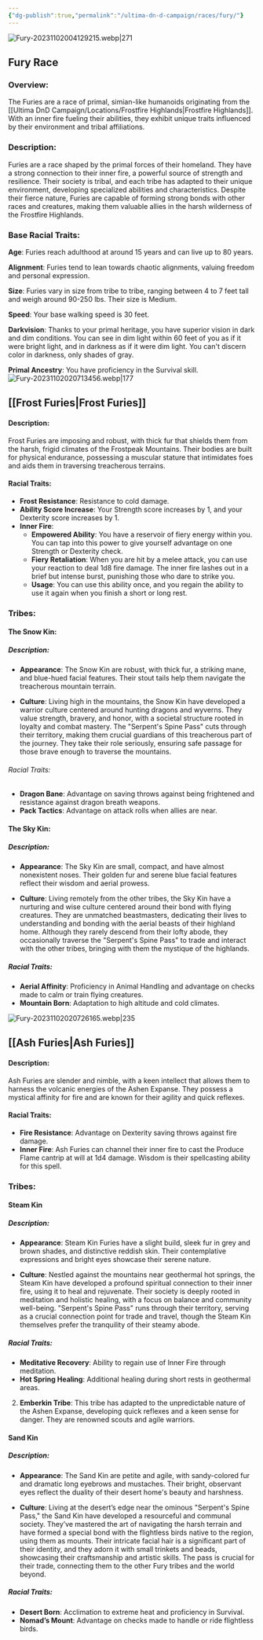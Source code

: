 ```yaml
---
{"dg-publish":true,"permalink":"/ultima-dn-d-campaign/races/fury/"}
---
```


![Fury-20231102004129215.webp|271](/img/user/Life%20Admin/Assets/Fury-20231102004129215.webp)
## Fury Race 

### Overview:
The Furies are a race of primal, simian-like humanoids originating from the [[Ultima DnD Campaign/Locations/Frostfire Highlands\|Frostfire Highlands]]. With an inner fire fueling their abilities, they exhibit unique traits influenced by their environment and tribal affiliations.

### Description:
Furies are a race shaped by the primal forces of their homeland. They have a strong connection to their inner fire, a powerful source of strength and resilience. Their society is tribal, and each tribe has adapted to their unique environment, developing specialized abilities and characteristics. Despite their fierce nature, Furies are capable of forming strong bonds with other races and creatures, making them valuable allies in the harsh wilderness of the Frostfire Highlands.

### Base Racial Traits:

**Age**: Furies reach adulthood at around 15 years and can live up to 80 years.

**Alignment**: Furies tend to lean towards chaotic alignments, valuing freedom and personal expression.

**Size**: Furies vary in size from tribe to tribe, ranging between 4 to 7 feet tall and weigh around 90-250 lbs. Their size is Medium.

**Speed**: Your base walking speed is 30 feet.

**Darkvision**: Thanks to your primal heritage, you have superior vision in dark and dim conditions. You can see in dim light within 60 feet of you as if it were bright light, and in darkness as if it were dim light. You can't discern color in darkness, only shades of gray.

**Primal Ancestry**: You have proficiency in the Survival skill.
![Fury-20231102020713456.webp|177](/img/user/Life%20Admin/Assets/Fury-20231102020713456.webp)
## [[Frost Furies\|Frost Furies]] 

#### Description:
Frost Furies are imposing and robust, with thick fur that shields them from the harsh, frigid climates of the Frostpeak Mountains. Their bodies are built for physical endurance, possessing a muscular stature that intimidates foes and aids them in traversing treacherous terrains.

#### Racial Traits:
- **Frost Resistance**: Resistance to cold damage.
- **Ability Score Increase**: Your Strength score increases by 1, and your Dexterity score increases by 1.
- **Inner Fire**:
	-  **Empowered Ability**: You have a reservoir of fiery energy within you. You can tap into this power to give yourself advantage on one Strength or Dexterity check.
	-  **Fiery Retaliation**: When you are hit by a melee attack, you can use your reaction to deal 1d8 fire damage. The inner fire lashes out in a brief but intense burst, punishing those who dare to strike you.
	- **Usage**: You can use this ability once, and you regain the ability to use it again when you finish a short or long rest.

### Tribes:

#### The Snow Kin:
##### Description:
- **Appearance**: The Snow Kin are robust, with thick fur, a striking mane, and blue-hued facial features. Their stout tails help them navigate the treacherous mountain terrain.
    
- **Culture**: Living high in the mountains, the Snow Kin have developed a warrior culture centered around hunting dragons and wyverns. They value strength, bravery, and honor, with a societal structure rooted in loyalty and combat mastery. The "Serpent's Spine Pass" cuts through their territory, making them crucial guardians of this treacherous part of the journey. They take their role seriously, ensuring safe passage for those brave enough to traverse the mountains.

###### Racial Traits:
- **Dragon Bane**: Advantage on saving throws against being frightened and resistance against dragon breath weapons.
- **Pack Tactics**: Advantage on attack rolls when allies are near.

#### The Sky Kin:
##### Description:
- **Appearance**: The Sky Kin are small, compact, and have almost nonexistent noses. Their golden fur and serene blue facial features reflect their wisdom and aerial prowess.
    
- **Culture**: Living remotely from the other tribes, the Sky Kin have a nurturing and wise culture centered around their bond with flying creatures. They are unmatched beastmasters, dedicating their lives to understanding and bonding with the aerial beasts of their highland home. Although they rarely descend from their lofty abode, they occasionally traverse the "Serpent's Spine Pass" to trade and interact with the other tribes, bringing with them the mystique of the highlands.

##### Racial Traits:
- **Aerial Affinity**: Proficiency in Animal Handling and advantage on checks made to calm or train flying creatures.
- **Mountain Born**: Adaptation to high altitude and cold climates.

![Fury-20231102020726165.webp|235](/img/user/Life%20Admin/Assets/Fury-20231102020726165.webp)
## **[[Ash Furies\|Ash Furies]]** 

#### Description:
Ash Furies are slender and nimble, with a keen intellect that allows them to harness the volcanic energies of the Ashen Expanse. They possess a mystical affinity for fire and are known for their agility and quick reflexes.

#### Racial Traits:
- **Fire Resistance**: Advantage on Dexterity saving throws against fire damage.
- **Inner Fire**: Ash Furies can channel their inner fire to cast the Produce Flame cantrip at will at 1d4 damage. Wisdom is their spellcasting ability for this spell. 

### Tribes:

#### Steam Kin

##### Description:
- **Appearance**: Steam Kin Furies have a slight build, sleek fur in grey and brown shades, and distinctive reddish skin. Their contemplative expressions and bright eyes showcase their serene nature.
    
- **Culture**: Nestled against the mountains near geothermal hot springs, the Steam Kin have developed a profound spiritual connection to their inner fire, using it to heal and rejuvenate. Their society is deeply rooted in meditation and holistic healing, with a focus on balance and community well-being. "Serpent's Spine Pass" runs through their territory, serving as a crucial connection point for trade and travel, though the Steam Kin themselves prefer the tranquility of their steamy abode.

##### Racial Traits:
- **Meditative Recovery**: Ability to regain use of Inner Fire through meditation.
- **Hot Spring Healing**: Additional healing during short rests in geothermal areas.
2. **Emberkin Tribe**: This tribe has adapted to the unpredictable nature of the Ashen Expanse, developing quick reflexes and a keen sense for danger. They are renowned scouts and agile warriors.

#### Sand Kin

##### Description:
- **Appearance**: The Sand Kin are petite and agile, with sandy-colored fur and dramatic long eyebrows and mustaches. Their bright, observant eyes reflect the duality of their desert home's beauty and harshness.
    
- **Culture**: Living at the desert’s edge near the ominous "Serpent's Spine Pass," the Sand Kin have developed a resourceful and communal society. They’ve mastered the art of navigating the harsh terrain and have formed a special bond with the flightless birds native to the region, using them as mounts. Their intricate facial hair is a significant part of their identity, and they adorn it with small trinkets and beads, showcasing their craftsmanship and artistic skills. The pass is crucial for their trade, connecting them to the other Fury tribes and the world beyond.

##### Racial Traits:
- **Desert Born**: Acclimation to extreme heat and proficiency in Survival.
- **Nomad’s Mount**: Advantage on checks made to handle or ride flightless birds.


